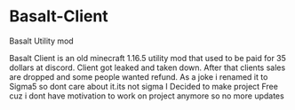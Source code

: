 # Basalt-Client
Basalt Utility mod

Basalt Client is an old minecraft 1.16.5 utility mod that used to be paid  for 35 dollars at discord.
Client got leaked and taken down. After that clients sales are dropped and some people wanted refund.
As a joke i renamed it to Sigma5 so dont care about it.its not sigma
I Decided to make project Free cuz i dont have motivation to work on project anymore so no more updates
